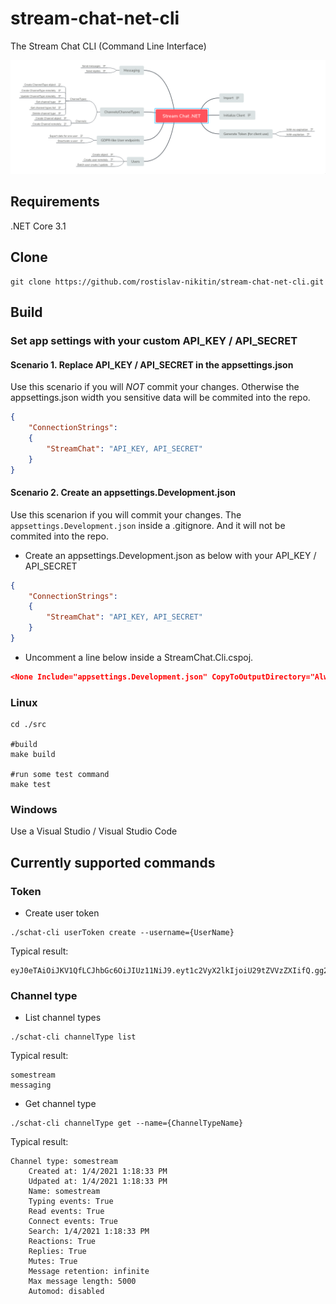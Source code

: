 # stream-chat-net-cli
The Stream Chat CLI (Command Line Interface)

![Mindmap](https://github.com/rostislav-nikitin/stream-chat-net-cli/blob/master/mind_map.png?raw=true)

## Requirements
.NET Core 3.1

## Clone
```console
git clone https://github.com/rostislav-nikitin/stream-chat-net-cli.git
```

## Build
### Set app settings with your custom API_KEY / API_SECRET
#### Scenario 1. Replace API_KEY / API_SECRET in the appsettings.json
Use this scenario if you will *NOT* commit your changes. Otherwise the appsettings.json width you sensitive data will be commited into the repo.
```JSON
{
	"ConnectionStrings":
	{
		"StreamChat": "API_KEY, API_SECRET"
	}
}
```
#### Scenario 2. Create an appsettings.Development.json
Use this scenarion if you will commit your changes. The `appsettings.Development.json` inside a .gitignore. And it will not be commited into the repo.
* Create an appsettings.Development.json as below with your API_KEY / API_SECRET
```JSON
{
	"ConnectionStrings":
	{
		"StreamChat": "API_KEY, API_SECRET"
	}
}
```
* Uncomment a line below inside a StreamChat.Cli.cspoj.
```JSON
<None Include="appsettings.Development.json" CopyToOutputDirectory="Always" />
```
### Linux
```console
cd ./src

#build
make build

#run some test command
make test
```

### Windows
Use a Visual Studio / Visual Studio Code

## Currently supported commands
### Token
- Create user token
```console 
./schat-cli userToken create --username={UserName}
```
Typical result:
```console
eyJ0eTAiOiJKV1QfLCJhbGc6OiJIUz11NiJ9.eyt1c2VyX2lkIjoiU29tZVVzZXIifQ.gg2Lhd6fsvAtmimuDRQ14tq6iH5cYYm3F7K1sZS4P3w
```

### Channel type
- List channel types
```console 
./schat-cli channelType list
```
Typical result:
```console
somestream
messaging
```
- Get channel type
```console
./schat-cli channelType get --name={ChannelTypeName}
```
Typical result:
```console
Channel type: somestream
	Created at: 1/4/2021 1:18:33 PM
	Udpated at: 1/4/2021 1:18:33 PM
	Name: somestream
	Typing events: True
	Read events: True
	Connect events: True
	Search: 1/4/2021 1:18:33 PM
	Reactions: True
	Replies: True
	Mutes: True
	Message retention: infinite
	Max message length: 5000
	Automod: disabled
```
